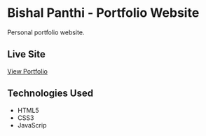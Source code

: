 # Bishal Panthi - Portfolio Website

Personal portfolio website.

## Live Site
[View Portfolio](https://bishalpanthi.com.np)

## Technologies Used
- HTML5
- CSS3
- JavaScrip